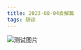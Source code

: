 ```yaml
---
title: 2023-08-04自解篇
tags: 随谈
---
```



![测试图片](../assets/images/DSC04543.jpg)

<!-- ---
layout: archive
title: 归档
permalink: /archive/
--- -->

<!-- ---
layout: tags
title: 标签
jekyll-theme-WuK:
  sidebar_open: true
permalink: /tags/
--- -->

<!-- ---
layout: page404
title: 404
permalink: /404 # 带`/`后缀的被判定成目录，不会被访问到
--- -->

<!-- *** -->

<!-- * 我本乡野小书生，蒙天不弃进堂言。
* 寒窗双十多不易，冷风瑟瑟我自知。
* 春花秋月他人物，三餐一宿未绝忧。
* 蒙昧不知世间事，多有过错多有失。
* 悲欢离苦轮回度，一笔情字难剖刻。
* 三十而已悲应尽，亦有三两满心时。
* 蹉跎路上易蹉跎，涟漪泛过少浮萍。
* 曾忆怅然少年时！哪知他朝额头记？
* 而今同昨达和解，但问不失俗人志。
* 亲埋自身少年时，此解应为成长日。
* 抬望明月沐海风，拂尘收拾旧山河。 -->